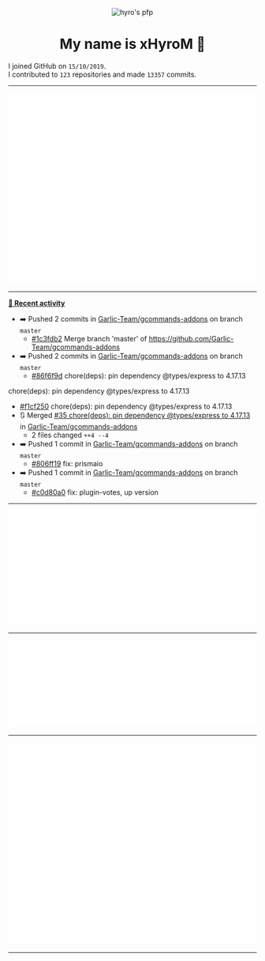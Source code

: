 <p align="center">
    <img src="https://avatars.githubusercontent.com/u/56601352" width="192" alt="hyro's pfp" />
    <h1 align="center">My name is xHyroM 👋</h1>
</p>

I joined GitHub on `15/10/2019`.  
I contributed to `123` repositories and made `13357` commits.  

___

<img src="https://github.com/xHyroM/xHyroM/blob/master/.cache/base.svg">

___

**[📰 Recent activity](https://github.com/xHyroM)**
* ➡️ Pushed 2 commits in [Garlic-Team/gcommands-addons](https://github.com/Garlic-Team/gcommands-addons) on branch `master`
  * [#1c3fdb2](https://github.com/Garlic-Team/gcommands-addons/commit/1c3fdb2) Merge branch &#39;master&#39; of https://github.com/Garlic-Team/gcommands-addons
* ➡️ Pushed 2 commits in [Garlic-Team/gcommands-addons](https://github.com/Garlic-Team/gcommands-addons) on branch `master`
  * [#86f6f9d](https://github.com/Garlic-Team/gcommands-addons/commit/86f6f9d) chore(deps): pin dependency @types/express to 4.17.13

chore(deps): pin dependency @types/express to 4.17.13
  * [#f1cf250](https://github.com/Garlic-Team/gcommands-addons/commit/f1cf250) chore(deps): pin dependency @types/express to 4.17.13
* 🔃 Merged [#35 chore(deps): pin dependency @types/express to 4.17.13](https://github.com/Garlic-Team/gcommands-addons/pull/35) in [Garlic-Team/gcommands-addons](https://github.com/Garlic-Team/gcommands-addons)
  * 2 files changed `++4 --4`
* ➡️ Pushed 1 commit in [Garlic-Team/gcommands-addons](https://github.com/Garlic-Team/gcommands-addons) on branch `master`
  * [#806ff19](https://github.com/Garlic-Team/gcommands-addons/commit/806ff19) fix: prismaio
* ➡️ Pushed 1 commit in [Garlic-Team/gcommands-addons](https://github.com/Garlic-Team/gcommands-addons) on branch `master`
  * [#c0d80a0](https://github.com/Garlic-Team/gcommands-addons/commit/c0d80a0) fix: plugin-votes, up version


___

<img src="https://github.com/xHyroM/xHyroM/blob/master/.cache/isocalendar.svg">

___

<img src="https://github.com/xHyroM/xHyroM/blob/master/.cache/languages.svg">

___

<img src="https://github.com/xHyroM/xHyroM/blob/master/.cache/achievements.svg">

___